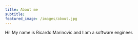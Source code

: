 ```yaml
---
title: About me
subtitle:
featured_image: /images/about.jpg
---
```


Hi! My name is Ricardo Marinovic and I am a software engineer.

